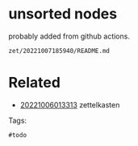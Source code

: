 # unsorted nodes

probably added from github actions.

` zet/20221007185940/README.md `

# Related



- [20221006013313](/zet/20221006013313/README.md) zettelkasten

Tags:

    #todo

